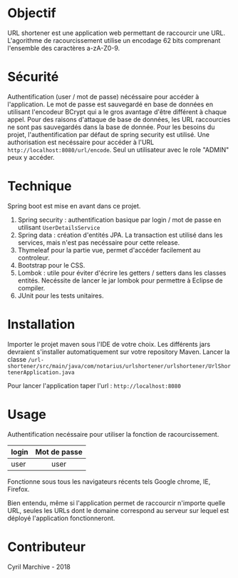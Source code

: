 # Objectif

URL shortener est une application web permettant de raccourcir une URL. L'agorithme de racourcissement utilise un encodage 62 bits comprenant l'ensemble des caractères a-zA-Z0-9.

# Sécurité
Authentification (user / mot de passe) nécéssaire pour accéder à l'application. Le mot de passe est sauvegardé en base de données en utilisant l'encodeur BCrypt qui a le gros avantage d'être différent à chaque appel.
Pour des raisons d'attaque de base de données, les URL raccourcies ne sont pas sauvegardés dans la base de donnée.
Pour les besoins du projet, l'authentification par défaut de spring security est utilisé.
Une authorisation est necéssaire pour accéder à l'URL `http://localhost:8080/url/encode`. Seul un utilisateur avec le role "ADMIN" peux y accéder.

# Technique

Spring boot est mise en avant dans ce projet.
1. Spring security : authentification basique par login / mot de passe en utilisant `UserDetailsService`
2. Spring data : création d'entités JPA. La transaction est utilisé dans les services, mais n'est pas necéssaire pour cette release.
3. Thymeleaf pour la partie vue, permet d'accéder facilement au controleur.
4. Bootstrap pour le CSS.
5. Lombok : utile pour éviter d'écrire les getters / setters dans les classes entités. Necéssite de lancer le jar lombok pour permettre à Eclipse de compiler.
6. JUnit pour les tests unitaires.

# Installation

Importer le projet maven sous l'IDE de votre choix. Les différents jars devraient s'installer automatiquement sur votre repository Maven.
Lancer la classe `/url-shortener/src/main/java/com/notarius/urlshortener/urlshortener/UrlShortenerApplication.java`

Pour lancer l'application taper l'url : `http://localhost:8080`

# Usage

Authentification necéssaire pour utiliser la fonction de racourcissement.

| login | Mot de passe |
| ----- | :----------: |
| user  | user         |

Fonctionne sous tous les navigateurs récents tels Google chrome, IE, Firefox.

Bien entendu, même si l'application permet de raccourcir n'importe quelle URL, seules les URLs dont le domaine correspond au serveur sur lequel est déployé l'application fonctionneront.

# Contributeur

Cyril Marchive - 2018
